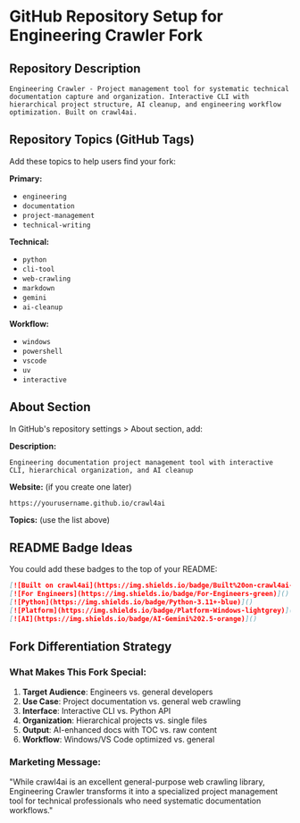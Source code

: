 # GitHub Repository Setup for Engineering Crawler Fork

## Repository Description
```
Engineering Crawler - Project management tool for systematic technical documentation capture and organization. Interactive CLI with hierarchical project structure, AI cleanup, and engineering workflow optimization. Built on crawl4ai.
```

## Repository Topics (GitHub Tags)
Add these topics to help users find your fork:

**Primary:**
- `engineering`
- `documentation`
- `project-management`
- `technical-writing`

**Technical:**
- `python`
- `cli-tool`
- `web-crawling`
- `markdown`
- `gemini`
- `ai-cleanup`

**Workflow:**
- `windows`
- `powershell`
- `vscode`
- `uv`
- `interactive`

## About Section
In GitHub's repository settings > About section, add:

**Description:**
```
Engineering documentation project management tool with interactive CLI, hierarchical organization, and AI cleanup
```

**Website:** (if you create one later)
```
https://yourusername.github.io/crawl4ai
```

**Topics:** (use the list above)

## README Badge Ideas
You could add these badges to the top of your README:

```markdown
[![Built on crawl4ai](https://img.shields.io/badge/Built%20on-crawl4ai-blue)](https://github.com/unclecode/crawl4ai)
[![For Engineers](https://img.shields.io/badge/For-Engineers-green)]()
[![Python](https://img.shields.io/badge/Python-3.11+-blue)]()
[![Platform](https://img.shields.io/badge/Platform-Windows-lightgrey)]()
[![AI](https://img.shields.io/badge/AI-Gemini%202.5-orange)]()
```

## Fork Differentiation Strategy

### What Makes This Fork Special:
1. **Target Audience**: Engineers vs. general developers
2. **Use Case**: Project documentation vs. general web crawling  
3. **Interface**: Interactive CLI vs. Python API
4. **Organization**: Hierarchical projects vs. single files
5. **Output**: AI-enhanced docs with TOC vs. raw content
6. **Workflow**: Windows/VS Code optimized vs. general

### Marketing Message:
"While crawl4ai is an excellent general-purpose web crawling library, Engineering Crawler transforms it into a specialized project management tool for technical professionals who need systematic documentation workflows."